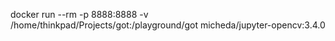 docker run --rm -p 8888:8888 -v /home/thinkpad/Projects/got:/playground/got micheda/jupyter-opencv:3.4.0
